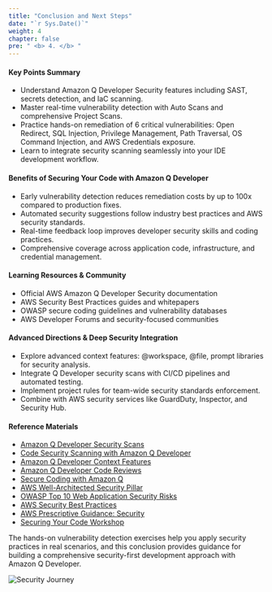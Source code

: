 ```yaml
---
title: "Conclusion and Next Steps"
date: "`r Sys.Date()`"
weight: 4
chapter: false
pre: " <b> 4. </b> "
---
```


#### Key Points Summary

- Understand Amazon Q Developer Security features including SAST, secrets detection, and IaC scanning.
- Master real-time vulnerability detection with Auto Scans and comprehensive Project Scans.
- Practice hands-on remediation of 6 critical vulnerabilities: Open Redirect, SQL Injection, Privilege Management, Path Traversal, OS Command Injection, and AWS Credentials exposure.
- Learn to integrate security scanning seamlessly into your IDE development workflow.

#### Benefits of Securing Your Code with Amazon Q Developer

- Early vulnerability detection reduces remediation costs by up to 100x compared to production fixes.
- Automated security suggestions follow industry best practices and AWS security standards.
- Real-time feedback loop improves developer security skills and coding practices.
- Comprehensive coverage across application code, infrastructure, and credential management.

#### Learning Resources & Community

- Official AWS Amazon Q Developer Security documentation
- AWS Security Best Practices guides and whitepapers
- OWASP secure coding guidelines and vulnerability databases
- AWS Developer Forums and security-focused communities

#### Advanced Directions & Deep Security Integration

- Explore advanced context features: @workspace, @file, prompt libraries for security analysis.
- Integrate Q Developer security scans with CI/CD pipelines and automated testing.
- Implement project rules for team-wide security standards enforcement.
- Combine with AWS security services like GuardDuty, Inspector, and Security Hub.

#### Reference Materials

- [Amazon Q Developer Security Scans](https://docs.aws.amazon.com/amazonq/latest/qdeveloper-ug/security-scans.html)
- [Code Security Scanning with Amazon Q Developer](https://aws.amazon.com/blogs/devops/code-security-scanning-with-amazon-q-developer/)
- [Amazon Q Developer Context Features](https://aws.amazon.com/blogs/devops/amazon-q-developers-new-context-features/)
- [Amazon Q Developer Code Reviews](https://docs.aws.amazon.com/amazonq/latest/qdeveloper-ug/code-reviews.html)
- [Secure Coding with Amazon Q](https://blog.getsetbuild.cloud/post/secure-coding-with-amazon-q/)
- [AWS Well-Architected Security Pillar](https://docs.aws.amazon.com/wellarchitected/latest/security-pillar/welcome.html)
- [OWASP Top 10 Web Application Security Risks](https://owasp.org/www-project-top-ten/)
- [AWS Security Best Practices](https://aws.amazon.com/architecture/security-identity-compliance/)
- [AWS Prescriptive Guidance: Security](https://docs.aws.amazon.com/prescriptive-guidance/latest/security-reference-architecture/welcome.html)
- [Securing Your Code Workshop](https://catalog.us-east-1.prod.workshops.aws/workshops/fe2c944b-f014-44d6-a243-1fc2e30b5f73/en-US)

The hands-on vulnerability detection exercises help you apply security practices in real scenarios, and this conclusion provides guidance for building a comprehensive security-first development approach with Amazon Q Developer.

![Security Journey](/images/7/conclusion-Amazon-Q.png)
